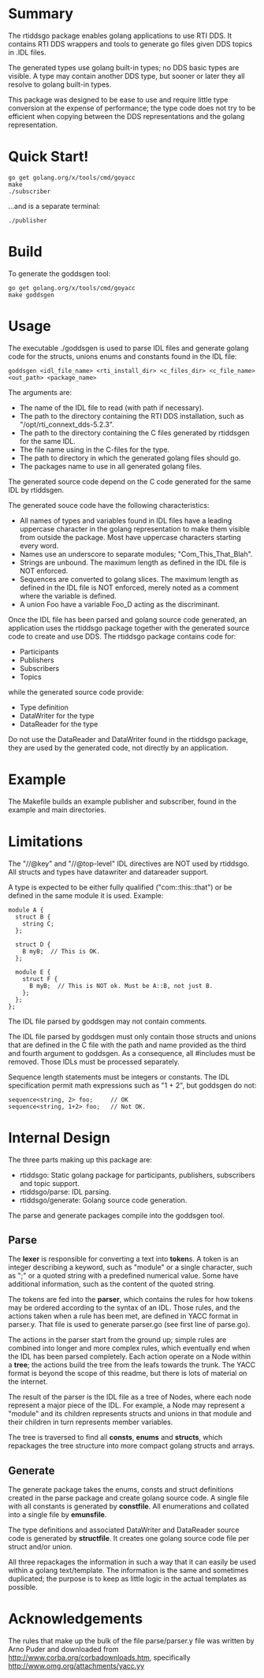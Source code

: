 # Summary

The rtiddsgo package enables golang applications to use RTI DDS. It contains
RTI DDS wrappers and tools to generate go files given DDS topics in .IDL
files.

The generated types use golang built-in types; no DDS basic types are visible. A
type may contain another DDS type, but sooner or later they all resolve
to golang built-in types.

This package was designed to be ease to use and require little type conversion
at the expense of performance; the type code does not try to be efficient when
copying between the DDS representations and the golang representation.

# Quick Start!

    go get golang.org/x/tools/cmd/goyacc
    make
    ./subscriber

...and is a separate terminal:

    ./publisher

# Build

To generate the goddsgen tool:

    go get golang.org/x/tools/cmd/goyacc
    make goddsgen

# Usage

The executable ./goddsgen is used to parse IDL files and generate golang code
for the structs, unions enums and constants found in the IDL file:

    goddsgen <idl_file_name> <rti_install_dir> <c_files_dir> <c_file_name> <out_path> <package_name>

The arguments are:
- The name of the IDL file to read (with path if necessary).
- The path to the directory containing the RTI DDS installation, such as "/opt/rti\_connext\_dds-5.2.3".
- The path to the directory containing the C files generated by rtiddsgen for the same IDL.
- The file name using in the C-files for the type.
- The path to directory in which the generated golang files should go.
- The packages name to use in all generated golang files.

The generated source code depend on the C code generated for the same IDL by
rtiddsgen.

The generated souce code have the following characteristics:

- All names of types and variables found in IDL files have a leading uppercase
character in the golang representation to make them visible from outside the
package. Most have uppercase characters starting every word.
- Names use an underscore to separate modules; "Com\_This\_That\_Blah".
- Strings are unbound. The maximum length as defined in the IDL file is NOT
enforced.
- Sequences are converted to golang slices. The maximum length as defined in
the IDL file is NOT enforced, merely noted as a comment where the variable
is defined.
- A union Foo have a variable Foo_D acting as the discriminant.

Once the IDL file has been parsed and golang source code generated, an application
uses the rtiddsgo package together with the generated source code to create
and use DDS. The rtiddsgo package contains code for:

- Participants
- Publishers
- Subscribers
- Topics

while the generated source code provide:

- Type definition
- DataWriter for the type
- DataReader for the type

Do not use the DataReader and DataWriter found in the rtiddsgo package, they
are used by the generated code, not directly by an application.

# Example

The Makefile builds an example publisher and subscriber, found in the
example and main directories.

# Limitations

The "//@key" and "//@top-level" IDL directives are NOT used by rtiddsgo.
All structs and types have datawriter and datareader support.

A type is expected to be either fully qualified ("com::this::that") or be
defined in the same module it is used. Example:

    module A {
      struct B {
        string C;
      };
      
      struct D {
        B myB;  // This is OK.
      };
      
      module E {
        struct F {
          B myB;  // This is NOT ok. Must be A::B, not just B.
        };
      };
    };

The IDL file parsed by goddsgen may not contain comments.

The IDL file parsed by goddsgen must only contain those structs
and unions that are defined in the C file with the path and name
provided as the third and fourth argument to goddsgen. As a
consequence, all #includes must be removed. Those IDLs must be
processed separately.

Sequence length statements must be integers or constants. The IDL
specification permit math expressions such as "1 + 2", but
goddsgen do not:

    sequence<string, 2> foo;     // OK
    sequence<string, 1+2> foo;   // Not OK.


# Internal Design

The three parts making up this package are:

- rtiddsgo: Static golang package for participants, publishers, subscribers and topic support.
- rtiddsgo/parse: IDL parsing.
- rtiddsgo/generate: Golang source code generation.

The parse and generate packages compile into the goddsgen tool.

## Parse

The **lexer** is responsible for converting a text into **token**s. A token
is an integer describing a keyword, such as "module" or a single character,
such as ";" or a quoted string with a predefined numerical value. Some have
additional information, such as the content of the quoted string.

The tokens are fed into the **parser**, which contains the rules for how
tokens may be ordered according to the syntax of an IDL. Those rules,
and the actions taken when a rule has been met, are defined in YACC format
in parser.y. That file is used to generate parser.go (see first line of
parse.go).

The actions in the parser start from the ground up; simple rules are combined
into longer and more complex rules, which eventually end when the IDL has
been parsed completely. Each action operate on a Node within a **tree**; the
actions build the tree from the leafs towards the trunk. The YACC format
is beyond the scope of this readme, but there is lots of material on the
internet.

The result of the parser is the IDL file as a tree of Nodes, where each node
represent a major piece of the IDL. For example, a Node may represent a "module"
and its children represents structs and unions in that module and their
children in turn represents member variables.

The tree is traversed to find all **consts**, **enums** and **structs**, which
repackages the tree structure into more compact golang structs and arrays.

## Generate

The generate package takes the enums, consts and struct definitions created in
the parse package and create golang source code. A single file with all constants
is generated by **constfile**. All enumerations and collated into a single file
by **emunsfile**.

The type definitions and associated DataWriter and DataReader source code is
generated by **structfile**. It creates one golang source code file per struct
and/or union.

All three repackages the information in such a way that it can easily be used
within a golang text/template. The information is the same and sometimes
duplicated; the purpose is to keep as little logic in the actual templates as
possible.

# Acknowledgements

The rules that make up the bulk of the file parse/parser.y file was written by
Arno Puder and downloaded from http://www.corba.org/corbadownloads.htm,
specifically http://www.omg.org/attachments/yacc.yy

